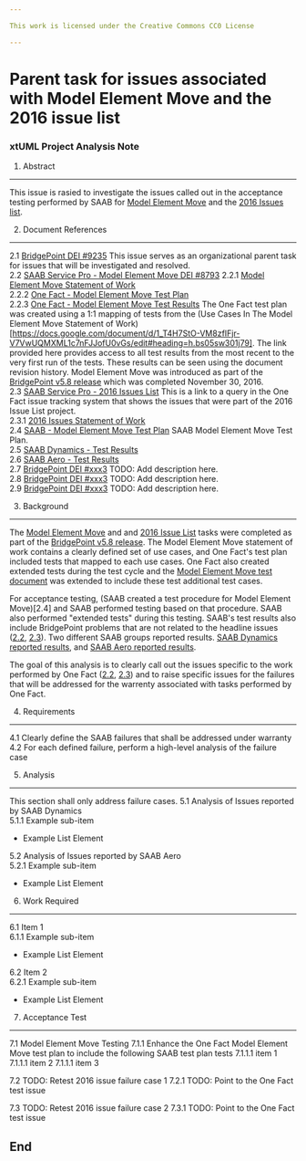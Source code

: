 ```yaml
---

This work is licensed under the Creative Commons CC0 License

---
```


# Parent task for issues associated with Model Element Move and the 2016 issue list
### xtUML Project Analysis Note

1. Abstract
-----------
This issue is rasied to investigate the issues called out in the acceptance testing performed 
by SAAB for [Model Element Move](2.2) and the [2016 Issues list](2.3).  

2. Document References
----------------------
<a id="2.1"></a>2.1 [BridgePoint DEI #9235](https://support.onefact.net/issues/9235) 
This issue serves as an organizational parent task for issues that will be investigated and resolved.  
<a id="2.2"></a>2.2 [SAAB Service Pro - Model Element Move DEI #8793](https://support.onefact.net/issues/8793) 
<a id="2.2.1"></a>2.2.1 [Model Element Move Statement of Work](https://docs.google.com/document/d/1_T4H7StO-VM8zfIFjr-V7VwUQMXML1c7nFJJofU0vGs/edit#)  
<a id="2.2.2"></a>2.2.2 [One Fact - Model Element Move Test Plan](https://github.com/xtuml/bridgepoint/blob/master/doc-bridgepoint/notes/8458_model_element_move_tests/8458_Model_Element_Move_Tests.dnt.md)  
<a id="2.2.3"></a>2.2.3 [One Fact - Model Element Move Test Results](https://docs.google.com/spreadsheets/d/1eJmEWtx3EDawwCslxL2MfvaqoJm8JawFnoCTLPuX9SM/edit#gid=1793892663) 
The One Fact test plan was created using a 1:1 mapping of tests from the (Use Cases In The 
Model Element Move Statement of Work)[https://docs.google.com/document/d/1_T4H7StO-VM8zfIFjr-V7VwUQMXML1c7nFJJofU0vGs/edit#heading=h.bs05sw301j79]. The link provided here provides access to all test results from the 
most recent to the very first run of the tests. These results can be seen using the document revision history. Model Element Move was introduced as part of the [BridgePoint v5.8 release](https://support.onefact.net/versions/14) which was completed November 30, 2016.  
<a id="2.3"></a>2.3 [SAAB Service Pro - 2016 Issues List](https://support.onefact.net/projects/service-pro-saab/issues?utf8=%E2%9C%93&set_filter=1&f%5B%5D=status_id&op%5Bstatus_id%5D=*&f%5B%5D=cf_16&op%5Bcf_16%5D=%3D&v%5Bcf_16%5D%5B%5D=SAAB+2016+List+%28%238505%29&f%5B%5D=fixed_version_id&op%5Bfixed_version_id%5D=%3D&v%5Bfixed_version_id%5D%5B%5D=14&f%5B%5D=&c%5B%5D=project&c%5B%5D=status&c%5B%5D=subject&c%5B%5D=fixed_version&c%5B%5D=due_date&c%5B%5D=cf_14&c%5B%5D=cf_16&group_by=&t%5B%5D=) 
This is a link to a query in the One Fact issue tracking system that shows the issues that were part of the 2016 Issue List project.  
<a id="2.3.1"></a>2.3.1 [2016 Issues Statement of Work](https://docs.google.com/document/d/1li2mQ-CVW0z5fm0qz6Bxw-zvalL1kPBc6sCgLQc9G8Y/edit)  
<a id="2.4"></a>2.4 [SAAB - Model Element Move Test Plan](https://docs.google.com/document/d/1WsYH0_gSdhurP3-jo3oG_w6itWMGnhZ99RcurpJVv44/edit) 
SAAB Model Element Move Test Plan.  
<a id="2.5"></a>2.5 [SAAB Dynamics - Test Results](https://docs.google.com/document/d/16YCPUdr2TZVdi92cRvLzog9Nw_UIsI99yheMr9u1HlA/edit)  
<a id="2.6"></a>2.6 [SAAB Aero - Test Results](https://docs.google.com/document/d/1AzbJy9dVS2VSmNdBQ4RCtrn3vy21NYwBOEzTq6vdM-I/edit)  
<a id="2.7"></a>2.7 [BridgePoint DEI #xxx3](https://support.onefact.net/issues/xxx3) TODO: Add description here.  
<a id="2.8"></a>2.8 [BridgePoint DEI #xxx3](https://support.onefact.net/issues/xxx3) TODO: Add description here.  
<a id="2.9"></a>2.9 [BridgePoint DEI #xxx3](https://support.onefact.net/issues/xxx3) TODO: Add description here.  

3. Background
-------------
The [Model Element Move](2.2) and and [2016 Issue List](2.3) tasks were completed as part of the 
[BridgePoint v5.8 release](https://support.onefact.net/versions/14). The Model Element Move statement of work contains a clearly defined set of use cases, and One Fact's test plan included tests that mapped to each use cases. One Fact also created extended tests during the test cycle and the [Model Element Move test document](https://docs.google.com/document/d/1WsYH0_gSdhurP3-jo3oG_w6itWMGnhZ99RcurpJVv44/edit) was extended to include these test additional test cases.  

For acceptance testing, (SAAB created a test procedure for Model Element Move)[2.4] and SAAB performed testing based on that procedure. SAAB also performed "extended tests" during this testing.  SAAB's test results also include BridgePoint problems that are not related to the headline issues ([2.2](2.2), [2.3](2.3)). Two different SAAB groups reported results. 
[SAAB Dynamics reported results](2.5), and [SAAB Aero reported results](2.6).  

The goal of this analysis is to clearly call out the issues specific to the work performed by One Fact ([2.2](2.2), [2.3](2.3)) and to raise specific issues for the failures that will be addressed for the warrenty associated with tasks performed by One Fact.  

4. Requirements
---------------
4.1 Clearly define the SAAB failures that shall be addressed under warranty  
4.2 For each defined failure, perform a high-level analysis of the failure case  

5. Analysis
-----------
This section shall only address failure cases. 
5.1 Analysis of Issues reported by SAAB Dynamics  
5.1.1 Example sub-item
* Example List Element

5.2 Analysis of Issues reported by SAAB Aero  
5.2.1 Example sub-item
* Example List Element

6. Work Required
----------------
6.1 Item 1  
6.1.1 Example sub-item
* Example List Element

6.2 Item 2  
6.2.1 Example sub-item
* Example List Element

7. Acceptance Test
------------------
7.1 Model Element Move Testing
7.1.1 Enhance the One Fact Model Element Move test plan to include the following SAAB test plan tests
7.1.1.1 item 1 
7.1.1.1 item 2 
7.1.1.1 item 3

7.2 TODO: Retest 2016 issue failure case 1
7.2.1 TODO: Point to the One Fact test issue  

7.3 TODO: Retest 2016 issue failure case 2
7.3.1 TODO: Point to the One Fact test issue  


End
---

